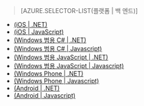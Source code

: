 ﻿> [AZURE.SELECTOR-LIST(플랫폼 | 백 엔드)]
- [(iOS | .NET)](/ko-kr/documentation/articles/mobile-services-dotnet-backend-ios-get-started-push/)
- [(iOS | JavaScript)](/ko-kr/documentation/articles/mobile-services-javascript-backend-ios-get-started-push/)
- [(Windows 범용 C# | .NET)](/ko-kr/documentation/articles/mobile-services-dotnet-backend-windows-universal-dotnet-get-started-push/)
- [(Windows 범용 C# | Javascript)](/ko-kr/documentation/articles/mobile-services-javascript-backend-windows-universal-dotnet-get-started-push/)
- [(Windows 범용 JavaScript | .NET)](/ko-kr/documentation/articles/mobile-services-dotnet-backend-windows-universal-javascript-get-started-push/)
- [(Windows 범용 JavaScript | Javascript)](/ko-kr/documentation/articles/mobile-services-javascript-backend-windows-universal-javascript-get-started-push/)
- [(Windows Phone | .NET)](/ko-kr/documentation/articles/mobile-services-dotnet-backend-windows-phone-get-started-push/)
- [(Windows Phone | Javascript)](/ko-kr/documentation/articles/mobile-services-javascript-backend-windows-phone-get-started-push/)
- [(Android | .NET)](/ko-kr/documentation/articles/mobile-services-dotnet-backend-android-get-started-push-EC/)
- [(Android | Javascript)](/ko-kr/documentation/articles/mobile-services-javascript-backend-android-get-started-push-EC/)

<!--HONumber=45--> 
